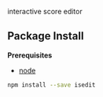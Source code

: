 interactive score editor

Package Install
---------------

**Prerequisites**
- [node](http://nodejs.org/)

```bash
npm install --save isedit
```
